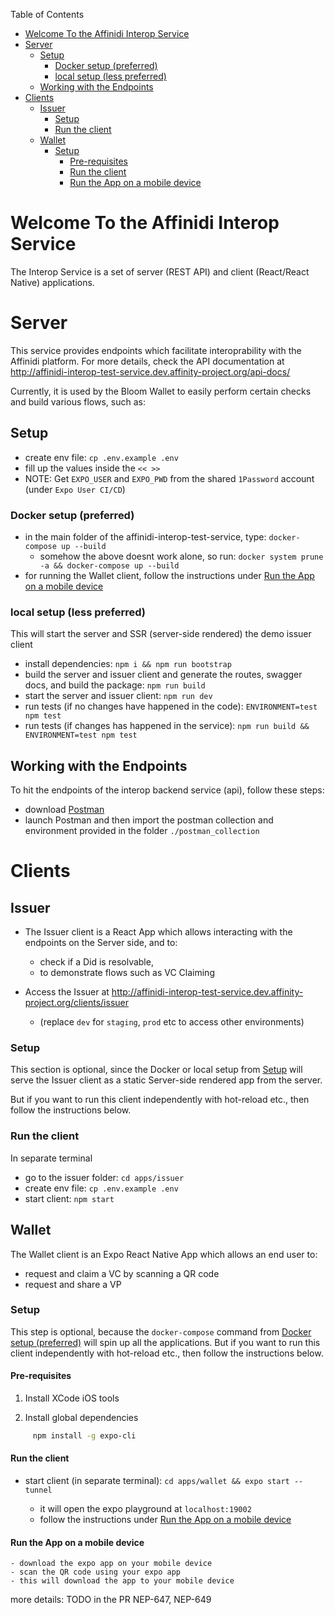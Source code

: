 Table of Contents
- [Welcome To the Affinidi Interop Service](#welcome-to-the-affinidi-interop-service)
- [Server](#server)
	- [Setup](#setup)
		- [Docker setup (preferred)](#docker-setup-preferred)
		- [local setup (less preferred)](#local-setup-less-preferred)
	- [Working with the Endpoints](#working-with-the-endpoints)
- [Clients](#clients)
	- [Issuer](#issuer)
		- [Setup](#setup-1)
		- [Run the client](#run-the-client)
	- [Wallet](#wallet)
		- [Setup](#setup-2)
			- [Pre-requisites](#pre-requisites)
			- [Run the client](#run-the-client-1)
			- [Run the App on a mobile device](#run-the-app-on-a-mobile-device)



# Welcome To the Affinidi Interop Service
The Interop Service is a set of server (REST API) and client (React/React Native) applications.

# Server
This service provides endpoints which facilitate interoprability with the Affinidi platform. For more details, check the API documentation at http://affinidi-interop-test-service.dev.affinity-project.org/api-docs/

Currently, it is used by the Bloom Wallet to easily perform certain checks and build various flows, such as:


## Setup
- create env file: `cp .env.example .env`
- fill up the values inside the `<< >>`
- NOTE: Get `EXPO_USER` and `EXPO_PWD` from the shared `1Password` account (under `Expo User CI/CD`)

### Docker setup (preferred)
- in the main folder of the affinidi-interop-test-service, type: `docker-compose up --build`
  - somehow the above doesnt work alone, so run: `docker system prune -a && docker-compose up --build`
- for running the Wallet client, follow the instructions under [Run the App on a mobile device](#run-the-app-on-a-mobile-device)


### local setup (less preferred)
This will start the server and SSR (server-side rendered) the demo issuer client
- install dependencies: `npm i && npm run bootstrap`
- build the server and issuer client and generate the routes, swagger docs, and build the package: `npm run build`
- start the server and issuer client: `npm run dev`
- run tests (if no changes have happened in the code): `ENVIRONMENT=test npm test`
- run tests (if changes has happened in the service): `npm run build && ENVIRONMENT=test npm test`


## Working with the Endpoints
To hit the endpoints of the interop backend service (api), follow these steps:
- download [Postman](https://www.postman.com/) 
- launch Postman and then import the postman collection and environment provided in the folder `./postman_collection` 



# Clients
## Issuer
- The Issuer client is a React App which allows interacting with the endpoints on the Server side, and to: 
  - check if a Did is resolvable, 
  - to demonstrate flows such as VC Claiming

- Access the Issuer at http://affinidi-interop-test-service.dev.affinity-project.org/clients/issuer
  - (replace `dev` for `staging`, `prod` etc to access other environments)



### Setup
This section is optional, since the Docker or local setup from [Setup](#setup) will serve the Issuer client as a static Server-side rendered app from the server. 

But if you want to run this client independently with hot-reload etc., then follow the instructions below.

### Run the client
In separate terminal
- go to the issuer folder: `cd apps/issuer`
- create env file: `cp .env.example .env`
- start client: `npm start`



## Wallet
The Wallet client is an Expo React Native App which allows an end user to: 
- request and claim a VC by scanning a QR code
- request and share a VP

### Setup
This step is optional, because the `docker-compose` command from [Docker setup (preferred)](#docker-setup-preferred) will spin up all the applications. But if you want to run this client independently with hot-reload etc., then follow the instructions below.

#### Pre-requisites

1. Install XCode iOS tools

2. Install global dependencies

```bash
	 npm install -g expo-cli
```

#### Run the client
- start client (in separate terminal): `cd apps/wallet && expo start --tunnel`

	- it will open the expo playground at `localhost:19002`
	- follow the instructions under [Run the App on a mobile device](#run-the-app-on-a-mobile-device)

#### Run the App on a mobile device
	- download the expo app on your mobile device
	- scan the QR code using your expo app
	- this will download the app to your mobile device 


more details: TODO in the PR NEP-647, NEP-649